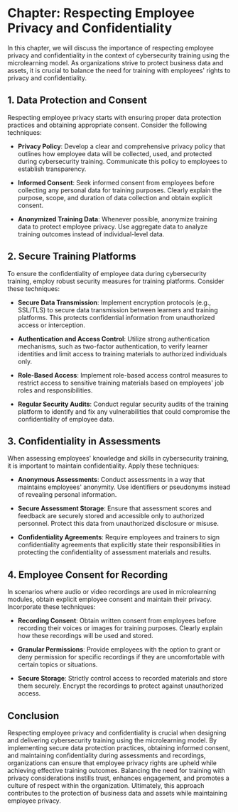 Chapter: Respecting Employee Privacy and Confidentiality
========================================================

In this chapter, we will discuss the importance of respecting employee privacy and confidentiality in the context of cybersecurity training using the microlearning model. As organizations strive to protect business data and assets, it is crucial to balance the need for training with employees' rights to privacy and confidentiality.

**1. Data Protection and Consent**
----------------------------------

Respecting employee privacy starts with ensuring proper data protection practices and obtaining appropriate consent. Consider the following techniques:

* **Privacy Policy**: Develop a clear and comprehensive privacy policy that outlines how employee data will be collected, used, and protected during cybersecurity training. Communicate this policy to employees to establish transparency.

* **Informed Consent**: Seek informed consent from employees before collecting any personal data for training purposes. Clearly explain the purpose, scope, and duration of data collection and obtain explicit consent.

* **Anonymized Training Data**: Whenever possible, anonymize training data to protect employee privacy. Use aggregate data to analyze training outcomes instead of individual-level data.

**2. Secure Training Platforms**
--------------------------------

To ensure the confidentiality of employee data during cybersecurity training, employ robust security measures for training platforms. Consider these techniques:

* **Secure Data Transmission**: Implement encryption protocols (e.g., SSL/TLS) to secure data transmission between learners and training platforms. This protects confidential information from unauthorized access or interception.

* **Authentication and Access Control**: Utilize strong authentication mechanisms, such as two-factor authentication, to verify learner identities and limit access to training materials to authorized individuals only.

* **Role-Based Access**: Implement role-based access control measures to restrict access to sensitive training materials based on employees' job roles and responsibilities.

* **Regular Security Audits**: Conduct regular security audits of the training platform to identify and fix any vulnerabilities that could compromise the confidentiality of employee data.

**3. Confidentiality in Assessments**
-------------------------------------

When assessing employees' knowledge and skills in cybersecurity training, it is important to maintain confidentiality. Apply these techniques:

* **Anonymous Assessments**: Conduct assessments in a way that maintains employees' anonymity. Use identifiers or pseudonyms instead of revealing personal information.

* **Secure Assessment Storage**: Ensure that assessment scores and feedback are securely stored and accessible only to authorized personnel. Protect this data from unauthorized disclosure or misuse.

* **Confidentiality Agreements**: Require employees and trainers to sign confidentiality agreements that explicitly state their responsibilities in protecting the confidentiality of assessment materials and results.

**4. Employee Consent for Recording**
-------------------------------------

In scenarios where audio or video recordings are used in microlearning modules, obtain explicit employee consent and maintain their privacy. Incorporate these techniques:

* **Recording Consent**: Obtain written consent from employees before recording their voices or images for training purposes. Clearly explain how these recordings will be used and stored.

* **Granular Permissions**: Provide employees with the option to grant or deny permission for specific recordings if they are uncomfortable with certain topics or situations.

* **Secure Storage**: Strictly control access to recorded materials and store them securely. Encrypt the recordings to protect against unauthorized access.

**Conclusion**
--------------

Respecting employee privacy and confidentiality is crucial when designing and delivering cybersecurity training using the microlearning model. By implementing secure data protection practices, obtaining informed consent, and maintaining confidentiality during assessments and recordings, organizations can ensure that employee privacy rights are upheld while achieving effective training outcomes. Balancing the need for training with privacy considerations instills trust, enhances engagement, and promotes a culture of respect within the organization. Ultimately, this approach contributes to the protection of business data and assets while maintaining employee privacy.
